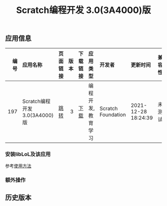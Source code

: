 ﻿---
id: 197
title: Scratch编程开发 3.0(3A4000)版
toc: true
weight: 197
---

## 应用信息 
|   编号 | 应用名称                     | 页面链接                                       |   版本 | 下载链接                                                                              | 应用类型      | 开发者                | 更新时间                | 兼容性   | liblol版本   |
|-----:|:-------------------------|:-------------------------------------------|-----:|:----------------------------------------------------------------------------------|:----------|:-------------------|:--------------------|:------|:-----------|
|  197 | Scratch编程开发 3.0(3A4000)版 | [跳转](http://app.loongapps.cn/#/detail/197) |    3 | [下载](http://113.24.212.22:8090/upload/file/scratch-loongson_3.0.0-4_mips64el.deb) | 编程开发,教育学习 | Scratch Foundation | 2021-12-28 18:24:39 | 未测试   | 最新         |
### 安装libLoL及该应用 
参考[使用方法](/docs/usage) 
### 额外操作 


## 历史版本 
 